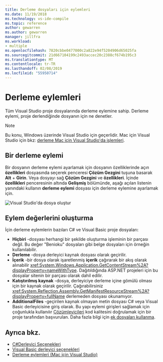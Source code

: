 ```yaml
---
title: Derleme dosyaları için eylemleri
ms.date: 11/19/2018
ms.technology: vs-ide-compile
ms.topic: reference
author: gewarren
ms.author: gewarren
manager: jillfra
ms.workload:
- multiple
ms.openlocfilehash: 7820cbbe0477000c2a822e94f5204906d65025fa
ms.sourcegitcommit: 21d667104199c2493accec20c2388cf674b195c3
ms.translationtype: MT
ms.contentlocale: tr-TR
ms.lasthandoff: 02/08/2019
ms.locfileid: "55950714"
---
```

# <a name="build-actions"></a>Derleme eylemleri

Tüm Visual Studio proje dosyalarında derleme eylemine sahip. Derleme eylemi, proje derlendiğinde dosyanın için ne denetler.

> [!NOTE]
> Bu konu, Windows üzerinde Visual Studio için geçerlidir. Mac için Visual Studio için bkz: [derleme Mac için Visual Studio'da işlemleri](/visualstudio/mac/build-actions).

## <a name="set-a-build-action"></a>Bir derleme eylemi

Bir dosyanın derleme eylemi ayarlamak için dosyanın özelliklerinde açın **özellikleri** dosyasında seçerek penceresi **Çözüm Gezgini** tuşuna basarak **Alt** + **Girin**. Veya dosyayı sağ **Çözüm Gezgini** ve **özellikleri**. İçinde **özellikleri** penceresinin altında **Gelişmiş** bölümünde, aşağı açılan listenin yanındaki kullanın **derleme eylemi** dosyası için derleme eylemine ayarlamak için.

![Visual Studio'da dosya oluştur](media/build-actions.png)

## <a name="build-action-values"></a>Eylem değerlerini oluşturma

İçin derleme eylemlerin bazıları C# ve Visual Basic proje dosyaları:

* **Hiçbiri** -dosyası herhangi bir şekilde oluşturma işleminin bir parçası değil. Bu değer "Benioku" dosyaları gibi belge dosyaları için örneğin kullanılabilir.
* **Derleme** -dosya derleyici kaynak dosyası olarak geçirilir.
* **İçerik** -bir dosya olarak işaretlenmiş **içerik** çağırarak bir akış olarak alınabilir <xref:System.Windows.Application.GetContentStream%2A?displayProperty=nameWithType>. Dağıtıldığında ASP.NET projeleri için bu dosyalar sitenin bir parçası olarak dahil edilir.
* **Katıştırılmış kaynak** -dosya, derleyiciye derleme içine gömülü olması için bir kaynak olarak geçirilir. Çağırabilirsiniz <xref:System.Reflection.Assembly.GetManifestResourceStream%2A?displayProperty=fullName> derlemeden dosyası okunamıyor.
* **AdditionalFiles** -geçirilen kaynak olmayan metin dosyası C# veya Visual Basic derleyicisine giriş olarak. Bu yapı eylemi girişleri sağlamak için çoğunlukla kullanılır [Çözümleyicileri](../code-quality/roslyn-analyzers-overview.md) kod kalitesini doğrulamak için bir proje tarafından başvurulan. Daha fazla bilgi için [ek dosyaları kullanma](https://github.com/dotnet/roslyn/blob/master/docs/analyzers/Using%20Additional%20Files.md).

## <a name="see-also"></a>Ayrıca bkz.

- [C#Derleyici Seçenekleri](/dotnet/csharp/language-reference/compiler-options/listed-alphabetically)
- [Visual Basic derleyici seçenekleri](/dotnet/visual-basic/reference/command-line-compiler/compiler-options-listed-alphabetically)
- [Derleme eylemleri (Mac için Visual Studio)](/visualstudio/mac/build-actions)